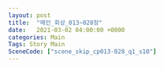 ```yaml
---
layout: post
title:  "메인_회상_013~028장"
date:   2021-03-02 04:00:00 +0000
categories: Main
Tags: Story Main
SceneCode: ["scene_skip_cp013-028_q1_s10"]
---
```

